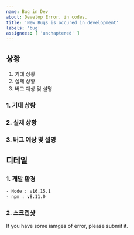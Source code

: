 ```yaml
---
name: Bug in Dev
about: Develop Error, in codes.
title: 'New Bugs is occured in development'
labels: 'bug'
assignees: [ 'unchaptered' ]
---
```


## 상황

1. 기대 상황
2. 실제 상황
3. 버그 예상 및 설명

### 1. 기대 상황

### 2. 실제 상황

### 3. 버그 예상 및 설명

## 디테일

### 1. 개발 환경

```cmd
- Node : v16.15.1
- npm : v8.11.0
```

### 2. 스크린샷

If you have some iamges of error, please submit it.